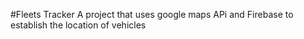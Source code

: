 #Fleets Tracker
A project that uses google maps APi and Firebase to establish the location of vehicles
